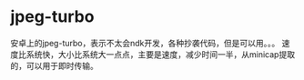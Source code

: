# jpeg-turbo
安卓上的jpeg-turbo，表示不太会ndk开发，各种抄袭代码，但是可以用。。。
速度比系统快，大小比系统大一点点，主要是速度，减少时间一半，从minicap提取的，可以用于即时传输。

